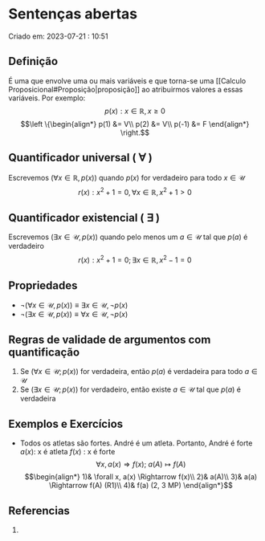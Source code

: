 # Sentenças abertas
Criado em: 2023-07-21 : 10:51

## Definição
É uma que envolve uma ou mais variáveis e que torna-se uma [[Calculo Proposicional#Proposição|proposição]] ao atribuirmos valores a essas variáveis. Por exemplo:
$$p(x): x \in \mathbb{R}, x \geq 0$$
$$\left \{\begin{align*}
p(1) &= V\\
p(2) &= V\\
p(-1) &= F
\end{align*} \right.$$
## Quantificador universal ( $\forall$ )
Escrevemos $(\forall x \in \mathbb{R}, p(x))$ quando $p(x)$ for verdadeiro para todo $x \in \mathcal{U}$ 
$$r(x) : x^{2} + 1 = 0, \forall x \in \mathbb{R}, x^{2}+1>0$$

## Quantificador existencial ( $\exists$ )
Escrevemos $(\exists x \in \mathcal{U}, p(x))$ quando pelo menos um $a \in \mathcal{U}$ tal que $p(a)$ é verdadeiro
$$r(x): x^{2}+ 1 = 0; \exists x \in \mathbb{R}, x^{2}- 1 = 0$$

## Propriedades
- $\lnot(\forall x \in \mathcal{U}, p(x)) \equiv \exists x \in \mathcal{U}, \lnot p(x)$
- $\lnot (\exists x \in \mathcal{U}, p(x)) \equiv \forall x \in \mathcal{U}, \lnot p(x)$

## Regras de validade de argumentos com quantificação
1. Se $(\forall x \in \mathcal{U}; p(x))$ for verdadeira, então $p(a)$ é verdadeira para todo $a \in \mathcal{U}$
2. Se $(\exists x \in \mathcal{U}; p(x))$ for verdadeiro, então existe $a \in \mathcal{U}$ tal que $p(a)$ é verdadeira
## Exemplos e Exercícios
- Todos os atletas são fortes. André é um atleta. Portanto, André é forte
	$a(x):$ x é atleta
	$f(x)$ : x é forte	$$\forall x, a(x) \Rightarrow f(x); \ a(A) \mapsto f(A)$$
	$$\begin{align*}
1)& \forall x, a(x) \Rightarrow f(x)\\
2)& a(A)\\
3)& a(a) \Rightarrow f(A) (R1)\\
4)& f(a) (2, 3 MP)
\end{align*}$$

## Referencias
1. 

